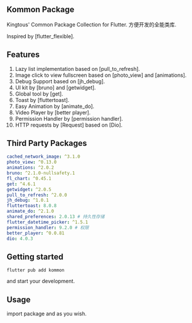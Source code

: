 <!-- 
This README describes the package. If you publish this package to pub.dev,
this README's contents appear on the landing video for your package.

For information about how to write a good package README, see the guide for
[writing package pages](https://dart.dev/guides/libraries/writing-package-pages). 

For general information about developing packages, see the Dart guide for
[creating packages](https://dart.dev/guides/libraries/create-library-packages)
and the Flutter guide for
[developing packages and plugins](https://flutter.dev/developing-packages). 
-->

## Kommon Package

Kingtous' Common Package Collection for Flutter. 
方便开发的全能类库.

Inspired by [flutter_flexible].

## Features

1. Lazy list implementation based on [pull_to_refresh].
2. Image click to view fullscreen based on [photo_view] and [animations].
2. Debug Support based on [jh_debug].
3. UI kit by [bruno] and [getwidget].
4. Global tool by [get].
5. Toast by [fluttertoast].
6. Easy Animation by [animate_do].
7. Video Player by [better player].
8. Permission Handler by [permission handler].
9. HTTP requests by [Request] based on [Dio].



## Third Party Packages

```yaml
cached_network_image: ^3.1.0
photo_view: ^0.13.0
animations: ^2.0.2
bruno: ^2.1.0-nullsafety.1
fl_chart: ^0.45.1
get: ^4.6.1
getwidget: ^2.0.5
pull_to_refresh: ^2.0.0
jh_debug: ^1.0.1
fluttertoast: 8.0.8
animate_do: ^2.1.0
shared_preferences: 2.0.13 # 持久性存储
flutter_datetime_picker: ^1.5.1
permission_handler: 9.2.0 # 权限
better_player: ^0.0.81
dio: 4.0.3
```
## Getting started

```shell
flutter pub add kommon
```

and start your development.


## Usage

import package and as you wish.


